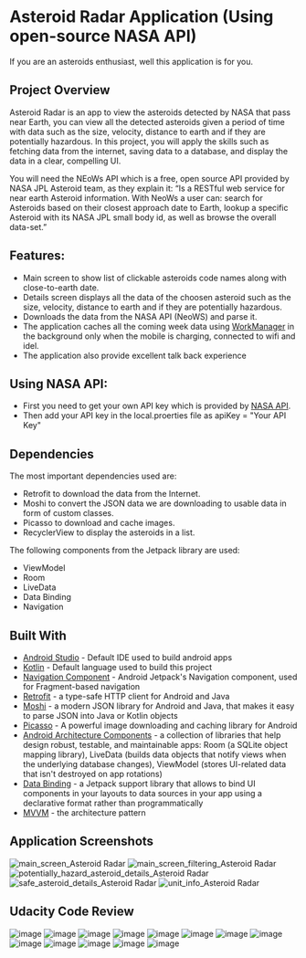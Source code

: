 # Asteroid Radar Application (Using open-source NASA API)

If you are an asteroids enthusiast, well this application is for you.

## Project Overview

Asteroid Radar is an app to view the asteroids detected by NASA that pass near Earth, you can view all the detected asteroids given a period of time with data such as the size, velocity, distance to earth and if they are potentially hazardous. In this project, you will apply the skills such as fetching data from the internet, saving data to a database, and display the data in a clear, compelling UI.

You will need the NEoWs API which is a free, open source API provided by NASA JPL Asteroid team, as they explain it: “Is a RESTful web service for near earth Asteroid information. With NeoWs a user can: search for Asteroids based on their closest approach date to Earth, lookup a specific Asteroid with its NASA JPL small body id, as well as browse the overall data-set.”

## Features:

- Main screen to show list of clickable asteroids code names along with close-to-earth date.
- Details screen displays all the data of the choosen asteroid such as the size, velocity, distance to earth and if they are potentially hazardous.
- Downloads the data from the NASA API (NeoWS) and parse it.
- The application caches all the coming week data using [WorkManager](https://developer.android.com/guide/background/persistent) in the background only when the mobile is charging, connected to wifi and idel.
- The application also provide excellent talk back experience

## Using NASA API:
- First you need to get your own API key which is provided by [NASA API](https://api.nasa.gov/).
- Then add your API key in the local.proerties file as apiKey = "Your API Key"

## Dependencies

The most important dependencies used are:
- Retrofit to download the data from the Internet.
- Moshi to convert the JSON data we are downloading to usable data in form of custom classes.
- Picasso to download and cache images.
- RecyclerView to display the asteroids in a list.

The following components from the Jetpack library are used:
- ViewModel
- Room
- LiveData
- Data Binding
- Navigation

## Built With

* [Android Studio](https://developer.android.com/studio) - Default IDE used to build android apps
* [Kotlin](https://kotlinlang.org/) - Default language used to build this project
* [Navigation Component](https://developer.android.com/guide/navigation/navigation-getting-started) - Android Jetpack's Navigation component, used for Fragment-based navigation 
* [Retrofit](https://github.com/square/retrofit) - a type-safe HTTP client for Android and Java
* [Moshi](https://github.com/square/moshi) - a modern JSON library for Android and Java, that makes it easy to parse JSON into Java or Kotlin objects
* [Picasso](https://square.github.io/picasso/) - A powerful image downloading and caching library for Android
* [Android Architecture Components](https://developer.android.com/topic/libraries/architecture) - a collection of libraries that help design robust, testable, and maintainable apps: Room (a SQLite object mapping library), LiveData (builds data objects that notify views when the underlying database changes), ViewModel (stores UI-related data that isn't destroyed on app rotations)
* [Data Binding](https://developer.android.com/topic/libraries/data-binding) - a Jetpack support library that allows  to bind UI components in your layouts to data sources in your app using a declarative format rather than programmatically
* [MVVM](https://developer.android.com/jetpack/guide) - the architecture pattern 

## Application Screenshots

![main_screen_Asteroid Radar](https://user-images.githubusercontent.com/50630616/219385891-eb80506d-df4a-48ac-82fc-dfdcc34504da.jpg)
![main_screen_filtering_Asteroid Radar](https://user-images.githubusercontent.com/50630616/219385953-696f0899-300b-4b97-947b-1bb0a82eaeb4.jpg)
![potentially_hazard_asteroid_details_Asteroid Radar](https://user-images.githubusercontent.com/50630616/219385980-1e8a8b60-d8cd-427e-bc0c-88caf1888b4e.jpg)
![safe_asteroid_details_Asteroid Radar](https://user-images.githubusercontent.com/50630616/219386003-a50723f6-896d-4c06-b952-ca599f2f8668.jpg)
![unit_info_Asteroid Radar](https://user-images.githubusercontent.com/50630616/219386029-1be8615f-8ed1-4363-a4d5-fd2d7ff266da.jpg)

## Udacity Code Review

![image](https://user-images.githubusercontent.com/50630616/219391057-5d98de30-412e-4abc-8411-e60e41d830e1.png)
![image](https://user-images.githubusercontent.com/50630616/219387748-73f0ba41-d57e-4b36-88b3-df424bb388b4.png)
![image](https://user-images.githubusercontent.com/50630616/219388080-b200a50a-a6b2-47a2-a209-7f3ef34c1d3a.png)
![image](https://user-images.githubusercontent.com/50630616/219388340-ccb5983a-e1f6-4c2b-8bfc-08219650ce19.png)
![image](https://user-images.githubusercontent.com/50630616/219388627-f6bb7248-43fc-4f61-b5a5-14d44d5560da.png)
![image](https://user-images.githubusercontent.com/50630616/219388953-32de3390-acf9-48a8-875e-c91aee1435f1.png)
![image](https://user-images.githubusercontent.com/50630616/219388699-a8157721-2d05-4f66-b417-961f9e399621.png)
![image](https://user-images.githubusercontent.com/50630616/219389355-0b3f5f75-1626-460e-870d-6b8bf69172e6.png)
![image](https://user-images.githubusercontent.com/50630616/219389455-8a9dee37-8397-4805-8919-910ff94e6de2.png)
![image](https://user-images.githubusercontent.com/50630616/219389976-bb8eab32-4b93-43ea-a652-1ebe94de76d2.png)
![image](https://user-images.githubusercontent.com/50630616/219390148-a910c5b9-bdea-4a28-95b1-1e3381d5dcda.png)
![image](https://user-images.githubusercontent.com/50630616/219390357-a1bc50c1-5a40-4b4c-b52d-adecc4772d49.png)
![image](https://user-images.githubusercontent.com/50630616/219390659-09dbda5a-8dae-48e3-84e6-d8b4ca0f491a.png)


